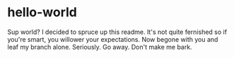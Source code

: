 # hello-world

Sup world?
I decided to spruce up this readme. It's not quite fernished so if you're smart, you willower your expectations. Now begone with you and leaf my branch alone. Seriously. Go away. Don't make me bark.
